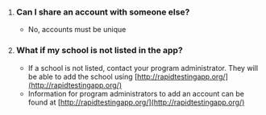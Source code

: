 1. ### Can I share an account with someone else?
   - No, accounts must be unique
2. ### What if my school is not listed in the app?
   - If a school is not listed, contact your program administrator. They will be able to add the school using [http://rapidtestingapp.org/](http://rapidtestingapp.org/)
   - Information for program administrators to add an account can be found at [http://rapidtestingapp.org/](http://rapidtestingapp.org/) 

